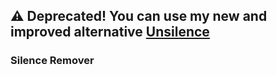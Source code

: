 ## ⚠ Deprecated! You can use my new and improved alternative [Unsilence](https://github.com/lagmoellertim/unsilence)
### Silence Remover
